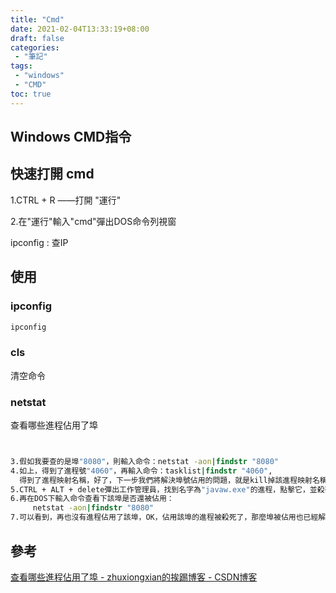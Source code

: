 ```yaml
---
title: "Cmd"
date: 2021-02-04T13:33:19+08:00
draft: false
categories:
 - "筆記"
tags:
 - "windows"
 - "CMD"
toc: true
---
```


## Windows CMD指令
<!--more-->

## 快速打開 cmd

1.CTRL + R ——打開 "運行"

2.在"運行"輸入"cmd"彈出DOS命令列視窗

ipconfig  : 查IP

## 使用

### ipconfig

``` cmd
ipconfig
```

### cls

清空命令

### netstat 

查看哪些進程佔用了埠

```cmd


3.假如我要查的是埠"8080"，則輸入命令：netstat -aon|findstr "8080"
4.如上，得到了進程號"4060"，再輸入命令：tasklist|findstr "4060",
  得到了進程映射名稱，好了，下一步我們將解決埠號佔用的問題，就是kill掉該進程映射名稱的進程。
5.CTRL + ALT + delete彈出工作管理員，找到名字為"javaw.exe"的進程，點擊它，並殺死它(結束進程)。
6.再在DOS下輸入命令查看下該埠是否還被佔用：
     netstat -aon|findstr "8080"
7.可以看到，再也沒有進程佔用了該埠，OK，佔用該埠的進程被殺死了，那麼埠被佔用也已經解決了。
```

## 參考

[查看哪些進程佔用了埠 - zhuxiongxian的挨踢博客 - CSDN博客](https://blog.csdn.net/cryhelyxx/article/details/17919897)

